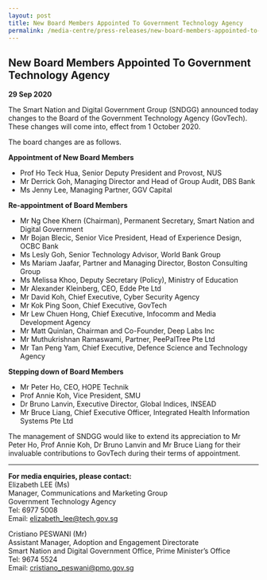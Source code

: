 ```yaml
---
layout: post
title: New Board Members Appointed To Government Technology Agency
permalink: /media-centre/press-releases/new-board-members-appointed-to-government-technology-agency/
---
```

## New Board Members Appointed To Government Technology Agency

**29 Sep 2020**

The Smart Nation and Digital Government Group (SNDGG) announced today changes to the Board of the Government Technology Agency (GovTech). These changes will come into, effect from 1 October 2020.
  
The board changes are as follows.

  **Appointment of New Board Members**  

  * Prof Ho Teck Hua, Senior Deputy President and Provost, NUS  
  * Mr Derrick Goh, Managing Director and Head of Group Audit, DBS Bank  
  * Ms Jenny Lee, Managing Partner, GGV Capital


  **Re-appointment of Board Members**
  
  * Mr Ng Chee Khern (Chairman), Permanent Secretary, Smart Nation and Digital Government
  * Mr Bojan Blecic, Senior Vice President, Head of Experience Design, OCBC Bank
  * Ms Lesly Goh, Senior Technology Advisor, World Bank Group  
  * Ms Mariam Jaafar, Partner and Managing Director, Boston Consulting Group  
  * Ms Melissa Khoo, Deputy Secretary (Policy), Ministry of Education  
  * Mr Alexander Kleinberg, CEO, Edde Pte Ltd  
  * Mr David Koh, Chief Executive, Cyber Security Agency  
  * Mr Kok Ping Soon, Chief Executive, GovTech  
  * Mr Lew Chuen Hong, Chief Executive, Infocomm and Media Development Agency  
  * Mr Matt Quinlan, Chairman and Co-Founder, Deep Labs Inc
  * Mr Muthukrishnan Ramaswami, Partner, PeePalTree Pte Ltd  
  * Mr Tan Peng Yam, Chief Executive, Defence Science and Technology Agency

  **Stepping down of Board Members**
  
  * Mr Peter Ho, CEO, HOPE Technik  
  * Prof Annie Koh, Vice President, SMU  
  * Dr Bruno Lanvin, Executive Director, Global Indices, INSEAD  
  * Mr Bruce Liang, Chief Executive Officer, Integrated Health Information Systems Pte Ltd

The management of SNDGG would like to extend its appreciation to Mr Peter Ho, Prof Annie Koh, Dr Bruno Lanvin and Mr Bruce Liang for their invaluable contributions to GovTech during their terms of appointment.

---

**For media enquiries, please contact:**  
Elizabeth LEE (Ms)  
Manager, Communications and Marketing Group  
Government Technology Agency  
Tel: 6977 5008  
Email: [elizabeth_lee@tech.gov.sg](mailto:elizabeth_lee@tech.gov.sg)

Cristiano PESWANI (Mr)  
Assistant Manager, Adoption and Engagement Directorate  
Smart Nation and Digital Government Office, Prime Minister’s Office  
Tel: 9674 5524  
Email: [cristiano_peswani@pmo.gov.sg](mailto:cristiano_peswani@pmo.gov.sg)